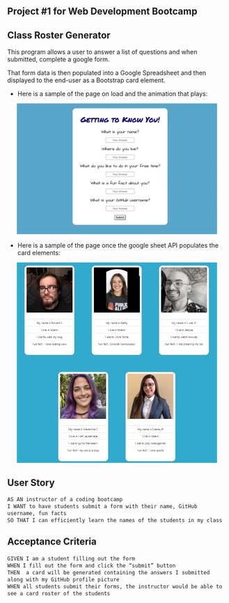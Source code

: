## Project #1 for Web Development Bootcamp

## Class Roster Generator

This program allows a user to answer a list of questions and when submitted, complete a google form. 

That form data is then populated into a Google Spreadsheet and then displayed to the end-user as a Bootstrap card element. 

* Here is a sample of the page on load and the animation that plays:

<p align="center">
  <img width="460" height="300" src="assets/animationExample.gif">
</p>

* Here is a sample of the page once the google sheet API populates the card elements:

<p align="center">
  <img width="460" height="460" src="assets/cardExample.JPG">
</p>


## User Story

```
AS AN instructor of a coding bootcamp
I WANT to have students submit a form with their name, GitHub username, fun facts
SO THAT I can efficiently learn the names of the students in my class

```


## Acceptance Criteria

```
GIVEN I am a student filling out the form
WHEN I fill out the form and click the “submit” button
THEN  a card will be generated containing the answers I submitted along with my GitHub profile picture
WHEN all students submit their forms, the instructor would be able to see a card roster of the students

```
#
